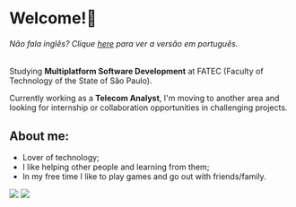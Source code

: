 # Welcome!👋
###### Não fala inglês? Clique [here](https://github.com/lucasroqe/lucasroqe/blob/main/README.md) para ver a versão em português.

Studying **Multiplatform Software Development** at FATEC (Faculty of Technology of the State of São Paulo).

Currently working as a **Telecom Analyst**, I'm moving to another area and looking for internship or collaboration opportunities in challenging projects.

## **About me:**
* Lover of technology;
* I like helping other people and learning from them;
* In my free time I like to play games and go out with friends/family.

<a href="https://www.linkedin.com/in/lucasroqe" target="_blank"><img src="https://img.shields.io/badge/-LinkedIn-%23000000?style= for-the-badge&logo=linkedin&logoColor=white"/></a>
<a href = "mailto:alvim.lucas2@hotmail.com" target="_blank"><img src="https://img.shields.io/badge/-Microsoft_Outlook-%23000000?style=for-the- badge&logo=microsoft-outlook&logoColor=white"></a>
